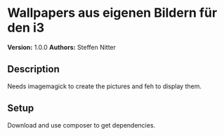 Wallpapers aus eigenen Bildern für den i3
====

**Version:** 1.0.0
**Authors:** Steffen Nitter

## Description

Needs imagemagick to create the pictures and feh to display them.

## Setup

Download and use composer to get dependencies.
